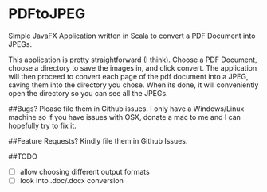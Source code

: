 # PDFtoJPEG
Simple JavaFX Application written in Scala to convert a PDF Document into JPEGs.

This application is pretty straightforward (I think). Choose a PDF Document, choose a directory to save the images in,
and click convert.  The application will then proceed to convert each page of the pdf document into a JPEG, saving them
into the directory you chose. When its done, it will conveniently open the directory so you can see all the JPEGs.

##Bugs?
Please file them in Github issues. I only have a Windows/Linux machine so if you have issues with OSX, donate a mac to
me and I can hopefully try to fix it.

##Feature Requests?
Kindly file them in Github Issues.

##TODO
- [ ] allow choosing different output formats
- [ ] look into .doc/.docx conversion
